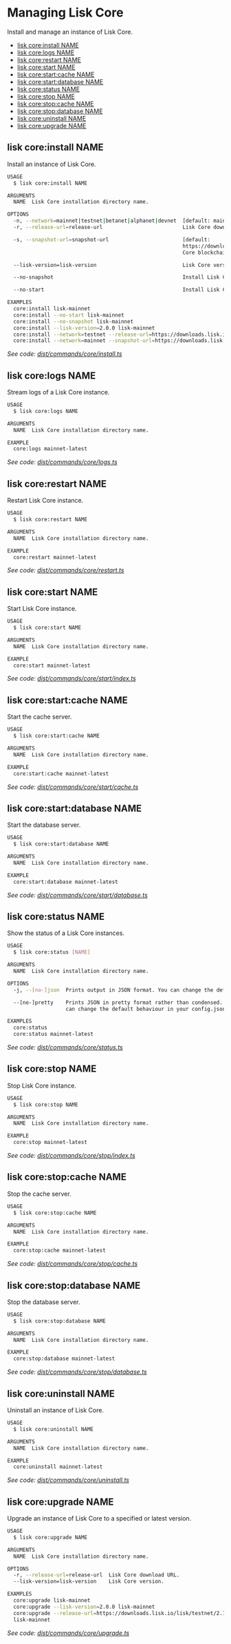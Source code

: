 # Managing Lisk Core

Install and manage an instance of Lisk Core.

* [lisk core:install NAME](#lisk-coreinstall-name)
* [lisk core:logs NAME](#lisk-corelogs-name)
* [lisk core:restart NAME](#lisk-corerestart-name)
* [lisk core:start NAME](#lisk-corestart-name)
* [lisk core:start:cache NAME](#lisk-corestartcache-name)
* [lisk core:start:database NAME](#lisk-corestartdatabase-name)
* [lisk core:status NAME](#lisk-corestatus-name)
* [lisk core:stop NAME](#lisk-corestop-name)
* [lisk core:stop:cache NAME](#lisk-corestopcache-name)
* [lisk core:stop:database NAME](#lisk-corestopdatabase-name)
* [lisk core:uninstall NAME](#lisk-coreuninstall-name)
* [lisk core:upgrade NAME](#lisk-coreupgrade-name)

## lisk core:install NAME

Install an instance of Lisk Core.

```bash
USAGE
  $ lisk core:install NAME

ARGUMENTS
  NAME  Lisk Core installation directory name.

OPTIONS
  -n, --network=mainnet|testnet|betanet|alphanet|devnet  [default: mainnet] Lisk Core network name.
  -r, --release-url=release-url                          Lisk Core download URL.

  -s, --snapshot-url=snapshot-url                        [default:
                                                         https://downloads.lisk.io/lisk/mainnet/blockchain.db.gz] Lisk
                                                         Core blockchain snapshot URL.

  --lisk-version=lisk-version                            Lisk Core version.

  --no-snapshot                                          Install Lisk Core without a blockchain snapshot.

  --no-start                                             Install Lisk Core without starting.

EXAMPLES
  core:install lisk-mainnet
  core:install --no-start lisk-mainnet
  core:install --no-snapshot lisk-mainnet
  core:install --lisk-version=2.0.0 lisk-mainnet
  core:install --network=testnet --release-url=https://downloads.lisk.io/lisk/testnet/2.0.0-rc.0/lisk-2.0.0-rc.0-Linux-x86_64.tar.gz lisk-testnet
  core:install --network=mainnet --snapshot-url=https://downloads.lisk.io/lisk/mainnet/blockchain.db.gz custom-mainnet
```

_See code: [dist/commands/core/install.ts](https://github.com/LiskHQ/lisk-sdk/blob/v2.2.0-alpha.9/commander/src/commands/core/install.ts)_

## lisk core:logs NAME

Stream logs of a Lisk Core instance.

```bash
USAGE
  $ lisk core:logs NAME

ARGUMENTS
  NAME  Lisk Core installation directory name.

EXAMPLE
  core:logs mainnet-latest
```

_See code: [dist/commands/core/logs.ts](https://github.com/LiskHQ/lisk-sdk/blob/v2.0.0-alpha.9/commander/src/commands/core/logs.ts)_

## lisk core:restart NAME

Restart Lisk Core instance.

```bash
USAGE
  $ lisk core:restart NAME

ARGUMENTS
  NAME  Lisk Core installation directory name.

EXAMPLE
  core:restart mainnet-latest
```

_See code: [dist/commands/core/restart.ts](https://github.com/LiskHQ/lisk-sdk/blob/v2.0.0-alpha.9/commander/src/commands/core/restart.ts)_

## lisk core:start NAME

Start Lisk Core instance.

```bash
USAGE
  $ lisk core:start NAME

ARGUMENTS
  NAME  Lisk Core installation directory name.

EXAMPLE
  core:start mainnet-latest
```

_See code: [dist/commands/core/start/index.ts](https://github.com/LiskHQ/lisk-sdk/blob/v2.0.0-alpha.9/commander/src/commands/core/start/index.ts)_

## lisk core:start:cache NAME

Start the cache server.

```bash
USAGE
  $ lisk core:start:cache NAME

ARGUMENTS
  NAME  Lisk Core installation directory name.

EXAMPLE
  core:start:cache mainnet-latest
```

_See code: [dist/commands/core/start/cache.ts](https://github.com/LiskHQ/lisk-sdk/blob/v2.0.0-alpha.9/commander/src/commands/core/start/cache.ts)_

## lisk core:start:database NAME

Start the database server.

```bash
USAGE
  $ lisk core:start:database NAME

ARGUMENTS
  NAME  Lisk Core installation directory name.

EXAMPLE
  core:start:database mainnet-latest
```

_See code: [dist/commands/core/start/database.ts](https://github.com/LiskHQ/lisk-sdk/blob/v2.0.0-alpha.9/commander/src/commands/core/start/database.ts)_

## lisk core:status NAME

Show the status of a Lisk Core instances.

```bash
USAGE
  $ lisk core:status [NAME]

ARGUMENTS
  NAME  Lisk Core installation directory name.

OPTIONS
  -j, --[no-]json  Prints output in JSON format. You can change the default behaviour in your config.json file.

  --[no-]pretty    Prints JSON in pretty format rather than condensed. Has no effect if the output is set to table. You
                   can change the default behaviour in your config.json file.

EXAMPLES
  core:status
  core:status mainnet-latest
```

_See code: [dist/commands/core/status.ts](https://github.com/LiskHQ/lisk-sdk/blob/v2.0.0-alpha.9/commander/src/commands/core/status.ts)_

## lisk core:stop NAME

Stop Lisk Core instance.

```bash
USAGE
  $ lisk core:stop NAME

ARGUMENTS
  NAME  Lisk Core installation directory name.

EXAMPLE
  core:stop mainnet-latest
```

_See code: [dist/commands/core/stop/index.ts](https://github.com/LiskHQ/lisk-sdk/blob/v2.0.0-alpha.9/commander/src/commands/core/stop/index.ts)_

## lisk core:stop:cache NAME

Stop the cache server.

```bash
USAGE
  $ lisk core:stop:cache NAME

ARGUMENTS
  NAME  Lisk Core installation directory name.

EXAMPLE
  core:stop:cache mainnet-latest
```

_See code: [dist/commands/core/stop/cache.ts](https://github.com/LiskHQ/lisk-sdk/blob/v2.0.0-alpha.9/commander/src/commands/core/stop/cache.ts)_

## lisk core:stop:database NAME

Stop the database server.

```bash
USAGE
  $ lisk core:stop:database NAME

ARGUMENTS
  NAME  Lisk Core installation directory name.

EXAMPLE
  core:stop:database mainnet-latest
```

_See code: [dist/commands/core/stop/database.ts](https://github.com/LiskHQ/lisk-sdk/blob/v2.0.0-alpha.9/commander/src/commands/core/stop/database.ts)_

## lisk core:uninstall NAME

Uninstall an instance of Lisk Core.

```bash
USAGE
  $ lisk core:uninstall NAME

ARGUMENTS
  NAME  Lisk Core installation directory name.

EXAMPLE
  core:uninstall mainnet-latest
```

_See code: [dist/commands/core/uninstall.ts](https://github.com/LiskHQ/lisk-sdk/blob/v2.0.0-alpha.9/commander/src/commands/core/uninstall.ts)_

## lisk core:upgrade NAME

Upgrade an instance of Lisk Core to a specified or latest version.

```bash
USAGE
  $ lisk core:upgrade NAME

ARGUMENTS
  NAME  Lisk Core installation directory name.

OPTIONS
  -r, --release-url=release-url  Lisk Core download URL.
  --lisk-version=lisk-version    Lisk Core version.

EXAMPLES
  core:upgrade lisk-mainnet
  core:upgrade --lisk-version=2.0.0 lisk-mainnet
  core:upgrade --release-url=https://downloads.lisk.io/lisk/testnet/2.1.0-rc.0/lisk-2.1.0-rc.0-Linux-x86_64.tar.gz
  lisk-mainnet
```

_See code: [dist/commands/core/upgrade.ts](https://github.com/LiskHQ/lisk-sdk/blob/v2.0.0-alpha.9/commander/src/commands/core/upgrade.ts)_
